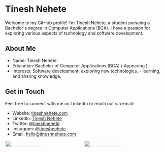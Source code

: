 # Tinesh Nehete 


Welcome to my GitHub profile! I'm Tinesh Nehete, a student pursuing a Bachelor's degree in Computer Applications (BCA). I have a passion for exploring various aspects of technology and software development.

## About Me
-  Name: Tinesh Nehete
- Education: Bachelor of Computer Applications (BCA) ( Appearing )
- Interests: Software development, exploring new technologies, - learning, and sharing knowledge.

## Get in Touch
Feel free to connect with me on LinkedIn or reach out via email:

- Website: [tineshnehete.com](https://tineshnehete.com)
- LinkedIn: [Tinesh Nehete](https://www.linkedin.com/in/tineshnehete)
- Twitter: [@tineshnehete](https://twitter.com/tineshnehete)
- Instagram: [@tineshnehete](https://www.instagram.com/tineshnehete/)
- Email: hello@tineshnehete.com

 
<div style="display:flex; align-items:start;gap:.7em" >
<img style="width: 50%; "
            src="https://github-readme-stats.vercel.app/api?username=tineshnehete&show_icons=false&theme=dark&rank_icon=github&hide_border=true" > 
         <img style="width: 50%; "
            src="https://github-readme-stats.vercel.app/api/top-langs/?username=tineshnehete&&theme=dark&hide_progress=true&hide_border=true" />
            </div>

       
